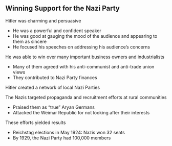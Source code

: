 ## Winning Support for the Nazi Party

Hitler was charming and persuasive

- He was a powerful and confident speaker
- He was good at gauging the mood of the audience and appearing to them as sincere
- He focused his speeches on addressing his audience’s concerns

He was able to win over many important business owners and industrialists

- Many of them agreed with his anti-communist and anti-trade union views
- They contributed to Nazi Party finances

Hitler created a network of local Nazi Parties

The Nazis targeted propaganda and recruitment efforts at rural communities

- Praised them as “true” Aryan Germans
- Attacked the Weimar Republic for not looking after their interests

These efforts yielded results

- Reichstag elections in May 1924: Nazis won 32 seats
- By 1929, the Nazi Party had 100,000 members

